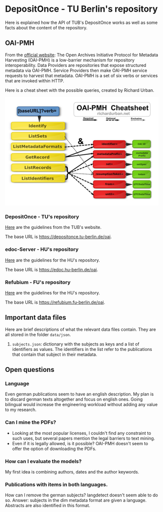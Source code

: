# DepositOnce - TU Berlin's repository

Here is explained how the API of TUB's DepositOnce works as well as some facts about the content of the repository.

## OAI-PMH

From the [official website](https://www.openarchives.org/pmh/): The Open Archives Initiative Protocol for Metadata Harvesting (OAI-PMH) is a low-barrier mechanism for repository interoperability. Data Providers are repositories that expose structured metadata via OAI-PMH. Service Providers then make OAI-PMH service requests to harvest that metadata. OAI-PMH is a set of six verbs or services that are invoked within HTTP.

Here is a cheat sheet with the possible queries, created by Richard Urban.

![OAI-PMH cheat sheet](docs/oai-pmh_sheet.jpg)

### DepositOnce - TU's repository

[Here](https://www.szf.tu-berlin.de/menue/dienste_tools/repositorium_depositonce/leitfaden_fuer_depositonce/#c776530) are the guidelines from the TUB's website.

The base URL is https://depositonce.tu-berlin.de/oai.

### edoc-Server - HU's repository

[Here](https://edoc-info.hu-berlin.de/de/nutzung/nutzung_doku) are the guidelines for the HU's repository.

The base URL is https://edoc.hu-berlin.de/oai.

### Refubium - FU's repository

[Here](https://refubium.fu-berlin.de/) are the guidelines for the HU's repository.

The base URL is https://refubium.fu-berlin.de/oai.

## Important data files

Here are brief descriptions of what the relevant data files contain. They are all stored in the folder `data/json`.

1. `subjects.json`: dictionary with the subjects as keys and a list of identifiers as values. The identifiers in the list refer to the publications that contain that subject in their metadata.

## Open questions

### Language

Even german publications seem to have an english description. My plan is to discard german texts altogether and focus on english ones. Going bilingual would increase the engineering workload without adding any value to my research.

### Can I mine the PDFs?

- Looking at the most popular licenses, I couldn't find any constraint to such uses, but several papers mention the legal barriers to text mining.
- Even if it is legally allowed, is it possible? OAI-PMH doesn't seem to offer the option of downloading the PDFs.

### How can I evaluate the models?

My first idea is combining authors, dates and the author keywords.

### Publications with items in both languages.

How can I remove the german subjects? langdetect doesn't seem able to do so.
Answer: subjects in the dim metadata format are given a language. Abstracts are also identified in this format.
